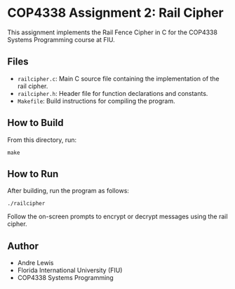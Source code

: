 # COP4338 Assignment 2: Rail Cipher

This assignment implements the Rail Fence Cipher in C for the COP4338 Systems Programming course at FIU.

## Files

- `railcipher.c`: Main C source file containing the implementation of the rail cipher.
- `railcipher.h`: Header file for function declarations and constants.
- `Makefile`: Build instructions for compiling the program.

## How to Build

From this directory, run:
```
make
```

## How to Run

After building, run the program as follows:
```
./railcipher
```
Follow the on-screen prompts to encrypt or decrypt messages using the rail cipher.

## Author

- Andre Lewis
- Florida International University (FIU)
- COP4338 Systems Programming

